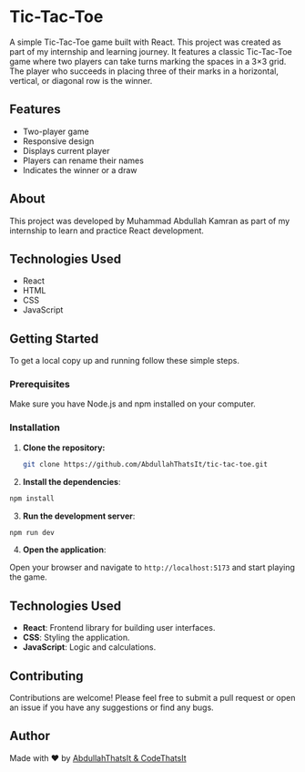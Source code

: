 # Tic-Tac-Toe

A simple Tic-Tac-Toe game built with React. This project was created as part of my internship and learning journey. It features a classic Tic-Tac-Toe game where two players can take turns marking the spaces in a 3×3 grid. The player who succeeds in placing three of their marks in a horizontal, vertical, or diagonal row is the winner.

## Features

- Two-player game
- Responsive design
- Displays current player
- Players can rename their names
- Indicates the winner or a draw

## About

This project was developed by Muhammad Abdullah Kamran as part of my internship to learn and practice React development.

## Technologies Used

- React
- HTML
- CSS
- JavaScript

## Getting Started

To get a local copy up and running follow these simple steps.

### Prerequisites

Make sure you have Node.js and npm installed on your computer.

### Installation

1. **Clone the repository:**

   ```bash
   git clone https://github.com/AbdullahThatsIt/tic-tac-toe.git
   ```

2. **Install the dependencies**:

```bash
npm install
```

3. **Run the development server**:

```bash
npm run dev
```

4. **Open the application**:

Open your browser and navigate to `http://localhost:5173` and start playing the game.


## Technologies Used

- **React**: Frontend library for building user interfaces.
- **CSS**: Styling the application.
- **JavaScript**: Logic and calculations.

## Contributing

Contributions are welcome! Please feel free to submit a pull request or open an issue if you have any suggestions or find any bugs.

## Author

Made with ❤ by [AbdullahThatsIt & CodeThatsIt](https://about.me/abdullahthatsit)